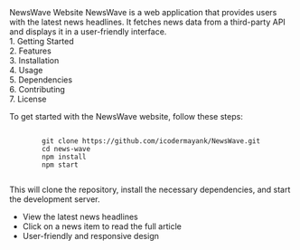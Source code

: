 <?xml version="1.0" encoding="UTF-8" ?>
<readme>
  <project>
    <name>NewsWave Website</name>
    <description>
      NewsWave is a web application that provides users with the latest news headlines. 
      It fetches news data from a third-party API and displays it in a user-friendly interface.
    </description>
  </project>

  <table-of-contents>
    <section>1. Getting Started</section>
    <section>2. Features</section>
    <section>3. Installation</section>
    <section>4. Usage</section>
    <section>5. Dependencies</section>
    <section>6. Contributing</section>
    <section>7. License</section>
  </table-of-contents>

  <section id="getting-started">
    <title>1. Getting Started</title>
    <content>
      <p>
        To get started with the NewsWave website, follow these steps:
      </p>
      <code>
        git clone https://github.com/icodermayank/NewsWave.git
        cd news-wave
        npm install
        npm start
      </code>
      <p>
        This will clone the repository, install the necessary dependencies, and start the development server.
      </p>
    </content>
  </section>

  <section id="features">
    <title>2. Features</title>
    <content>
      <ul>
        <li>View the latest news headlines</li>
        <li>Click on a news item to read the full article</li>
        <li>User-friendly and responsive design</li>
        <!-- Add more features as needed -->
      </ul>
    </content>
  </section>

  <!-- Continue with other sections -->

</readme>
